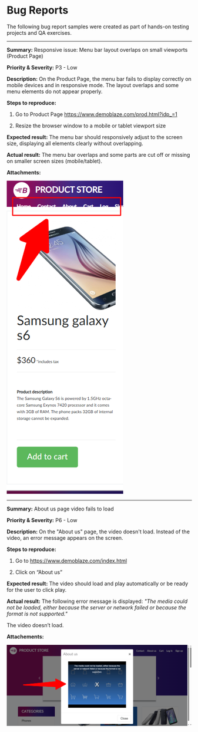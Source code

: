 # Bug Reports

The following bug report samples were created as part of hands-on testing projects and QA exercises.

---

**Summary:**
Responsive issue: Menu bar layout overlaps on small viewports (Product Page) 

**Priority & Severity:**
P3 - Low

**Description:**
On the Product Page, the menu bar fails to display correctly on mobile devices and in responsive mode. The layout overlaps and some menu elements do not appear properly.

**Steps to reproduce:**

1. Go to Product Page https://www.demoblaze.com/prod.html?idp_=1 

2. Resize the browser window to a mobile or tablet viewport size

**Expected result:**
The menu bar should responsively adjust to the screen size, displaying all elements clearly without overlapping.

**Actual result:**
The menu bar overlaps and some parts are cut off or missing on smaller screen sizes (mobile/tablet). 

**Attachments:**

![Menu bar overlapping on small screens in Product Page](./screenshots/menu-bar-overlaps-small-viewports-product-page.png)


---

**Summary:** 
About us page video fails to load

**Priority & Severity:**
P6 - Low

**Description:**
On the "About us" page, the video doesn't load. Instead of the video, an error message appears on the screen.

**Steps to reproduce:**

1. Go to https://www.demoblaze.com/index.html 

2. Click on “About us”

**Expected result:**
The video should load and play automatically or be ready for the user to click play.

**Actual result:**
The following error message is displayed:
*"The media could not be loaded, either because the server or network failed or because the format is not supported."*

The video doesn’t load. 

**Attachements:**

![Video fails to load on About Us page](./screenshots/about-us-video-fails-to-load.png)


